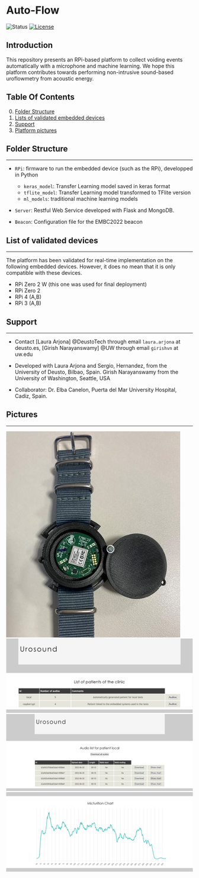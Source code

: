 
# Auto-Flow

![Status](https://img.shields.io/badge/Version-Experimental-brightgreen.svg)
[![License](https://img.shields.io/badge/License-Apache%202.0-blue.svg)](https://opensource.org/licenses/Apache-2.0)

Introduction
------------
This repository presents an RPi-based platform to collect voiding events automatically with a microphone and machine learning. We hope this platform contributes towards performing non-intrusive sound-based uroflowmetry from acoustic energy.


## Table Of Contents ##

0. [Folder Structure](##Folder%20Structure)
1. [Lists of validated embedded devices](#List%20of%20validated%20devices)
3. [Support](#support)
4. [Platform pictures](#pictures)

##  Folder Structure ## 
-------------
- `RPi`: firmware to run the embedded device (such as the RPi), developped in Python
    - `keras_model`: Transfer Learning model saved in keras format
    - `tflite_model`: Transfer Learning model transformed to TFlite version
    - `ml_models`: traditional machine learning models

- `Server`: Restful Web Service developed with Flask and MongoDB. 
- `Beacon`: Configuration file for the EMBC2022 beacon 


## List of validated devices ##
--------------
The platform has been validated for real-time implementation on the following embedded devices. However, it does no mean that it is only compatible with these devices.
- RPi Zero 2 W (this one was used for final deployment)
- RPi Zero 2
- RPi 4 (A,B)
- RPi 3 (A,B)

## Support ##
--------------
- Contact [Laura Arjona] @DeustoTech through email `laura.arjona` at deusto.es, [Girish Narayanswamy] @UW through email `girishvn` at uw.edu
- Developed with Laura Arjona and Sergio, Hernandez, from the University of Deusto, Bilbao, Spain. Girish Narayanswamy from the University of Washington, Seattle, USA
 
- Collaborator: Dr. Elba Canelon, Puerta del Mar University Hospital, Cadiz, Spain.

## Pictures ##
--------------
![UroSound GUI](images/picture_beacon.jpg?raw=true "Title")
![UroSound GUI](images/web1.png?raw=true "Title")
![UroSound GUI](images/web2.png?raw=true "Title")
![UroSound GUI](images/web3.png?raw=true "Title")

